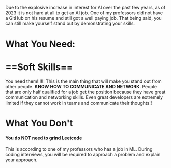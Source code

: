 Due to the explosive increase in interest for AI over the past few years, as of 2023 it is not hard at all to get an AI job. One of my professors did not have a GitHub on his resume and still got a well paying job. That being said, you can still make yourself stand out by demonstrating your skills.

# What You Need:
# ==Soft Skills==
You need them!!!!!! This is the main thing that will make you stand out from other people. **KNOW HOW TO COMMUNICATE AND NETWORK**. People that are only half qualified for a job get the position because they have great communication and networking skills. Even great developers are extremely limited if they cannot work in teams and communicate their thoughts!! 


# What You Don't
#### You do NOT need to grind Leetcode
This is according to one of my professors who has a job in ML. During coding interviews, you will be required to approach a problem and explain your approach.

